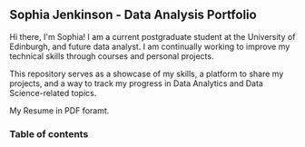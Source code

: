## Sophia Jenkinson - Data Analysis Portfolio

Hi there, I'm Sophia! I am a current postgraduate student at the University of Edinburgh, and future data analyst. I am continually working to improve my technical skills through courses and personal projects.

This repository serves as a showcase of my skills, a platform to share my projects, and a way to track my progress in Data Analytics and Data Science-related topics.

My Resume in PDF foramt. 

### Table of contents
